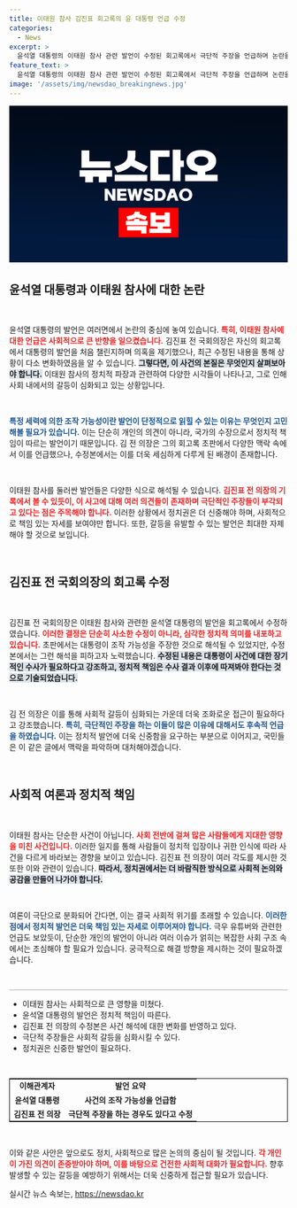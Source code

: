 ```yaml
---
title: 이태원 참사 김진표 회고록의 윤 대통령 언급 수정
categories:
  - News
excerpt: >
  윤석열 대통령의 이태원 참사 관련 발언이 수정된 회고록에서 극단적 주장을 언급하며 논란을 일으키고 있다. 초판에서는 조작 가능성을 암시했지만, 2쇄본에선 사건 수사에 대한 언급으로 변경됐다. 정치적 책임에 대한 시각 차이와 관련한 김진표 전 의장의 해명이 주목받고 있다.
feature_text: >
  윤석열 대통령의 이태원 참사 관련 발언이 수정된 회고록에서 극단적 주장을 언급하며 논란을 일으키고 있다. 초판에서는 조작 가능성을 암시했지만, 2쇄본에선 사건 수사에 대한 언급으로 변경됐다. 정치적 책임에 대한 시각 차이와 관련한 김진표 전 의장의 해명이 주목받고 있다.
image: '/assets/img/newsdao_breakingnews.jpg'
---
```


<p><img src="/assets/img/newsdao_breakingnews.jpg" alt="implanttips 속보" /></p>

<h2 data-ke-size="size26">윤석열 대통령과 이태원 참사에 대한 논란</h2>

<p data-ke-size="size16">&nbsp;</p>

<p>윤석열 대통령의 발언은 여러면에서 논란의 중심에 놓여 있습니다. <b><span style="color: #ee2323;">특히, 이태원 참사에 대한 언급은 사회적으로 큰 반향을 일으켰습니다.</span></b> 김진표 전 국회의장은 자신의 회고록에서 대통령의 발언을 처음 챌린지하며 의혹을 제기했으나, 최근 수정된 내용을 통해 상황이 다소 변화하였음을 알 수 있습니다. <b><span style="background-color: #21538527;">그렇다면, 이 사건의 본질은 무엇인지 살펴보아야 합니다.</span></b> 이태원 참사의 정치적 파장과 관련하여 다양한 시각들이 나타나고, 그로 인해 사회 내에서의 갈등이 심화되고 있는 상황입니다. </p>

<p data-ke-size="size16">&nbsp;</p>

<p><b><span style="color: #1a5490;">특정 세력에 의한 조작 가능성이란 발언이 단정적으로 읽힐 수 있는 이유는 무엇인지 고민해볼 필요가 있습니다.</span></b> 이는 단순히 개인의 의견이 아니라, 국가의 수장으로서 정치적 책임이 따르는 발언이기 때문입니다. 김 전 의장은 그의 회고록 초판에서 다양한 맥락 속에서 이를 언급했으나, 수정본에서는 이를 더욱 세심하게 다루게 된 배경이 존재합니다. </p>

<p data-ke-size="size16">&nbsp;</p>

<p>이태원 참사를 둘러싼 발언들은 다양한 식으로 해석될 수 있습니다. <b><span style="color: #ee2323;">김진표 전 의장의 기록에서 볼 수 있듯이, 이 사고에 대해 여러 의견들이 존재하며 극단적인 주장들이 부각되고 있다는 점은 주목해야 합니다.</span></b> 이러한 상황에서 정치권은 더 신중해야 하며, 사회적으로 책임 있는 자세를 보여야만 합니다. 또한, 갈등을 유발할 수 있는 발언은 최대한 자제해야 할 것으로 보입니다.</p>

<p data-ke-size="size16">&nbsp;</p>

<h2 data-ke-size="size26">김진표 전 국회의장의 회고록 수정</h2>

<p data-ke-size="size16">&nbsp;</p>

<p>김진표 전 국회의장은 이태원 참사와 관련한 윤석열 대통령의 발언을 회고록에서 수정하였습니다. <b><span style="color: #ee2323;">이러한 결정은 단순히 사소한 수정이 아니라, 심각한 정치적 의미를 내포하고 있습니다.</span></b> 초판에서는 대통령이 조작 가능성을 주장한 것으로 해석될 수 있었지만, 수정본에서는 그런 해석을 피하고자 노력했습니다. <b><span style="background-color: #21538527;">수정된 내용은 대통령이 사건에 대한 장기적인 수사가 필요하다고 강조하고, 정치적 책임은 수사 결과 이후에 따져봐야 한다는 것으로 기술되었습니다.</span></b></p>

<p data-ke-size="size16">&nbsp;</p>

<p>김 전 의장은 이를 통해 사회적 갈등이 심화되는 가운데 더욱 조화로운 접근이 필요하다고 강조했습니다. <b><span style="color: #1a5490;">특히, 극단적인 주장을 하는 이들이 많은 이유에 대해서도 후속적 언급을 하였습니다.</span></b> 이는 정치적 발언에 더욱 신중함을 요구하는 부분으로 이어지고, 국민들은 이 같은 글에서 맥락을 파악하며 대처해야겠습니다.</p>

<p data-ke-size="size16">&nbsp;</p>

<h2 data-ke-size="size26">사회적 여론과 정치적 책임</h2>

<p data-ke-size="size16">&nbsp;</p>

<p>이태원 참사는 단순한 사건이 아닙니다. <b><span style="color: #ee2323;">사회 전반에 걸쳐 많은 사람들에게 지대한 영향을 미친 사건입니다.</span></b> 이러한 일지를 통해 사람들이 정치적 입장이나 귀한 인식에 따라 사건을 다르게 바라보는 경향을 보이고 있습니다. 김진표 전 의장이 여러 각도를 제시한 것 또한 이와 관련이 있습니다. <b><span style="background-color: #21538527;">따라서, 정치권에서는 더 바람직한 방식으로 사회적 논의와 공감을 만들어 나가야 합니다.</span></b></p>

<p data-ke-size="size16">&nbsp;</p>

<p>여론이 극단으로 분화되어 간다면, 이는 결국 사회적 위기를 초래할 수 있습니다. <b><span style="color: #1a5490;">이러한 점에서 정치적 발언은 더욱 책임 있는 자세로 이루어져야 합니다.</span></b> 극우 유튜버와 관련한 언급도 보았듯이, 단순한 개인의 발언이 아니라 여러 이슈가 얽히는 복잡한 사회 구조 속에서는 조심해야 할 필요가 있습니다. 궁극적으로 해결 방향을 제시하는 것이 필요하겠습니다.</p>

<p data-ke-size="size16">&nbsp;</p>

<hr style="height:1px; border:none; color:#aaa; background-color:#aaa;"/>

<ul>
<li>이태원 참사는 사회적으로 큰 영향을 미쳤다.</li>
<li>윤석열 대통령의 발언은 정치적 책임이 따른다.</li>
<li>김진표 전 의장의 수정본은 사건 해석에 대한 변화를 반영하고 있다.</li>
<li>극단적 주장들은 사회적 갈등을 심화시킬 수 있다.</li>
<li>정치권은 신중한 발언이 필요하다.</li>
</ul>

<p data-ke-size="size16">&nbsp;</p>

<table style="width: 100%; border: 1px solid black; border-collapse: collapse;">
<tr>
<td style="text-align: center; height: 17px;"><b>이해관계자</b></td>
<td style="text-align: center; height: 17px;"><b>발언 요약</b></td>
</tr>
<tr>
<td style="text-align: center; height: 17px;"><b>윤석열 대통령</b></td>
<td style="text-align: center; height: 17px;"><b>사건의 조작 가능성을 언급함</b></td>
</tr>
<tr>
<td style="text-align: center; height: 17px;"><b>김진표 전 의장</b></td>
<td style="text-align: center; height: 17px;"><b>극단적 주장을 하는 경우도 있다고 수정</b></td>
</tr>
</table>

<p data-ke-size="size16">&nbsp;</p> 

<p>이와 같은 사안은 앞으로도 정치, 사회적으로 많은 논의의 중심이 될 것입니다. <b><span style="color: #ee2323;">각 개인이 가진 의견이 존중받아야 하며, 이를 바탕으로 건전한 사회적 대화가 필요합니다.</span></b> 향후 발생할 수 있는 갈등을 예방하기 위해서는 더욱 신중하게 접근할 필요가 있습니다.</p>
실시간 뉴스 속보는, <a href="https://newsdao.kr" rel="dofollow">https://newsdao.kr</a>


